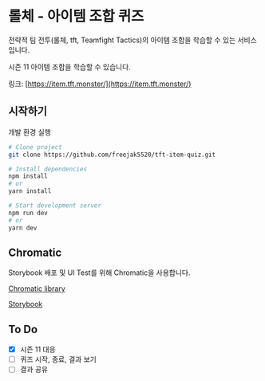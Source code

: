 # 롤체 - 아이템 조합 퀴즈

전략적 팀 전투(롤체, tft, Teamfight Tactics)의 아이템 조합을 학습할 수 있는 서비스 입니다.

시즌 11 아이템 조합을 학습할 수 있습니다.

링크: [https://item.tft.monster/](https://item.tft.monster/)

## 시작하기

개발 환경 실행

```bash
# Clone project
git clone https://github.com/freejak5520/tft-item-quiz.git

# Install dependencies
npm install
# or
yarn install

# Start development server
npm run dev
# or
yarn dev
```

## Chromatic

Storybook 배포 및 UI Test를 위해 Chromatic을 사용합니다.

[Chromatic library](https://www.chromatic.com/library?appId=6625032ef29074c7f46750c5&branch=main)

[Storybook](https://main--6625032ef29074c7f46750c5.chromatic.com)


## To Do

- [x] 시즌 11 대응
- [ ] 퀴즈 시작, 종료, 결과 보기
- [ ] 결과 공유
